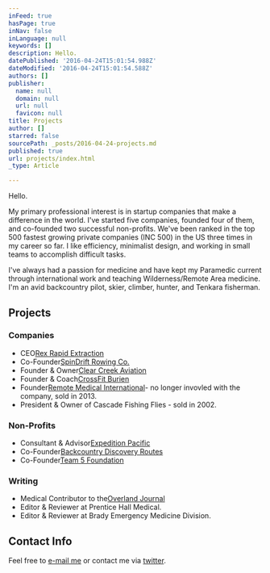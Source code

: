 ```yaml
---
inFeed: true
hasPage: true
inNav: false
inLanguage: null
keywords: []
description: Hello.
datePublished: '2016-04-24T15:01:54.988Z'
dateModified: '2016-04-24T15:01:54.588Z'
authors: []
publisher:
  name: null
  domain: null
  url: null
  favicon: null
title: Projects
author: []
starred: false
sourcePath: _posts/2016-04-24-projects.md
published: true
url: projects/index.html
_type: Article

---
```

Hello.

My primary professional interest is in startup companies that make a difference in the world. I've started five companies, founded four of them, and co-founded two successful non-profits. We've been ranked in the top 500 fastest growing private companies (INC 500) in the US three times in my career so far. I like efficiency, minimalist design, and working in small teams to accomplish difficult tasks.

I've always had a passion for medicine and have kept my Paramedic current through international work and teaching Wilderness/Remote Area medicine. I'm an avid backcountry pilot, skier, climber, hunter, and Tenkara fisherman.

## Projects

### Companies

* CEO[Rex Rapid Extraction][0]
* Co-Founder[SpinDrift Rowing Co.][1]
* Founder & Owner[Clear Creek Aviation][2]
* Founder & Coach[CrossFit Burien][3]
* Founder[Remote Medical International][4]- no longer invovled with the company, sold in 2013\.
* President & Owner of Cascade Fishing Flies - sold in 2002\.

### Non-Profits

* Consultant & Advisor[Expedition Pacific][5]
* Co-Founder[Backcountry Discovery Routes][6]
* Co-Founder[Team 5 Foundation][7]

### Writing

* Medical Contributor to the[Overland Journal][8]
* Editor & Reviewer at Prentice Hall Medical.
* Editor & Reviewer at Brady Emergency Medicine Division.

## Contact Info

Feel free to [e-mail me][9] or contact me via [twitter][10].

[0]: http://rexems.com/
[1]: http://spindriftrowing.com/
[2]: http://clearcreekaviation.com/
[3]: http://crossfitburien.com/
[4]: http://remotemedical.com/
[5]: http://expeditionpacific.com/
[6]: http://backcountrydiscoveryroutes.com/
[7]: http://team-5.org/
[8]: http://www.overlandjournal.com/
[9]: mailto:hello@andrewcull.io?subject=Blog%20Contact "Click to email me"
[10]: http://twitter.com/andrewcullio